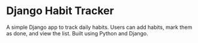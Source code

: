 # Django Habit Tracker

A simple Django app to track daily habits. Users can add habits, mark them as done, and view the list. Built using Python and Django.
